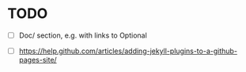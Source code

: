 TODO
====


- [ ] Doc/ section, e.g. with links to Optional

- [ ] https://help.github.com/articles/adding-jekyll-plugins-to-a-github-pages-site/

